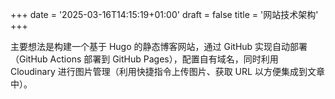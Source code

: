 +++
date =  '2025-03-16T14:15:19+01:00' 
draft = false
title = '网站技术架构'
+++

主要想法是构建一个基于 Hugo 的静态博客网站，通过 GitHub 实现自动部署（GitHub Actions 部署到 GitHub Pages），配置自有域名，同时利用 Cloudinary 进行图片管理（利用快捷指令上传图片、获取 URL 以方便集成到文章中）。